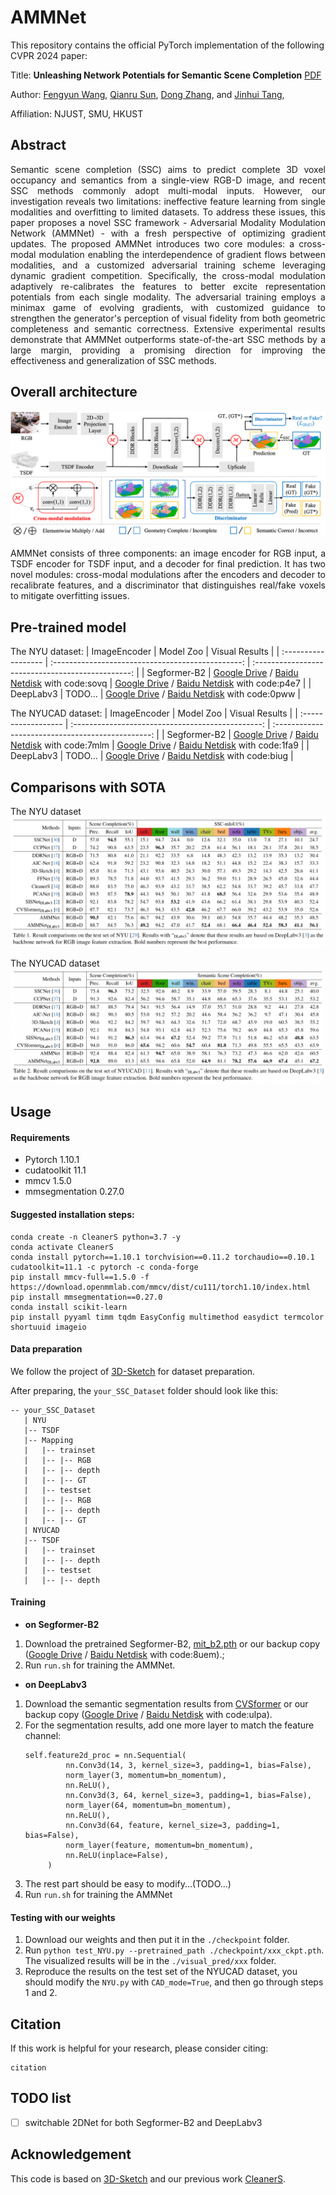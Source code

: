# AMMNet

This repository contains the official PyTorch implementation of the following CVPR 2024 paper:

Title: **Unleashing Network Potentials for Semantic Scene Completion**   [PDF]()

Author: [Fengyun Wang](https://fereenwong.github.io/), [Qianru Sun](https://qianrusun.com/), [Dong Zhang](https://dongzhang89.github.io/), and [Jinhui Tang](https://scholar.google.com/citations?user=ByBLlEwAAAAJ&hl=zh-CN), 

Affiliation: NJUST, SMU, HKUST

## Abstract
<p align="justify">
Semantic scene completion (SSC) aims to predict complete 3D voxel occupancy and semantics from a single-view RGB-D image, and recent SSC methods commonly adopt multi-modal inputs. However, our investigation reveals two limitations: ineffective feature learning from single modalities and overfitting to limited datasets. To address these issues, this paper proposes a novel SSC framework - Adversarial Modality Modulation Network (AMMNet) - with a fresh perspective of optimizing gradient updates. The proposed AMMNet introduces two core modules: a cross-modal modulation enabling the interdependence of gradient flows between modalities, and a customized adversarial training scheme leveraging dynamic gradient competition. Specifically, the cross-modal modulation adaptively re-calibrates the features to better excite representation potentials from each single modality. The adversarial training employs a minimax game of evolving gradients, with customized guidance to strengthen the generator's perception of visual fidelity from both geometric completeness and semantic correctness. Extensive experimental results demonstrate that AMMNet outperforms state-of-the-art SSC methods by a large margin, providing a promising direction for improving the effectiveness and generalization of SSC methods. 

## Overall architecture
![image](./figure/framework.png)
<p align="justify">
AMMNet consists of three components: an image encoder for RGB input, a TSDF encoder for TSDF input, and a decoder for final prediction. It has two novel modules: cross-modal modulations after the encoders and decoder to recalibrate features, and a discriminator that distinguishes real/fake voxels to mitigate overfitting issues.

  ## Pre-trained model

The NYU dataset:
| ImageEncoder      |                    Model Zoo                    |                 Visual Results                 |
| :------------------ | :-----------------------------------------------: | :-----------------------------------------------: |
| Segformer-B2     | [Google Drive](https://drive.google.com/file/d/1DJXXA570w0e9mfE_RuGgCGjwBmcOxXUZ/view?usp=drive_link) / [Baidu Netdisk](https://pan.baidu.com/s/1HeZ-IhWR6xAIVgkTAehvyQ?pwd=sovq) with code:sovq | [Google Drive](https://drive.google.com/file/d/1xXdK2Tmefs19ABaRrMeZsWm90-MiGqOX/view?usp=drive_link) / [Baidu Netdisk](https://pan.baidu.com/s/1IMzKICUeHP3ooTKvK22lCQ?pwd=p4e7) with code:p4e7 |
| DeepLabv3 | TODO... | [Google Drive](https://drive.google.com/file/d/1TY_N4UhiieK1MvxFKtwg6_j3NZ8X_7D5/view?usp=sharing) / [Baidu Netdisk](https://pan.baidu.com/s/163G1lTYHfYOkDIX46KQLqg?pwd=0pww) with code:0pww |

The NYUCAD dataset:
| ImageEncoder      |                    Model Zoo                    |                 Visual Results                 |
| :------------------ | :-----------------------------------------------: | :-----------------------------------------------: |
| Segformer-B2     | [Google Drive](https://drive.google.com/file/d/1MEUa8h_b8oIgqFnBDZ6OowxBZwF6qDoO/view?usp=drive_link) / [Baidu Netdisk](https://pan.baidu.com/s/1_HEt2yykZSYLk2kyQtjnzQ?pwd=7mlm) with code:7mlm | [Google Drive](https://drive.google.com/file/d/1UEvgHy6Tr9dtJBvI46ukVO-b6lyyya3H/view?usp=drive_link) / [Baidu Netdisk](https://pan.baidu.com/s/1rnCIhc8gD7S-zhxEvqp_DQ?pwd=1fa9) with code:1fa9 |
| DeepLabv3 | TODO... | [Google Drive](https://drive.google.com/file/d/1QKsCnvKrg4ql-RK9WwesdZb8CIDsjrVq/view?usp=sharing) / [Baidu Netdisk](https://pan.baidu.com/s/1jSsf2WgXJq9mId2aOrbhCQ?pwd=biug) with code:biug |


## Comparisons with SOTA

The NYU dataset
![image](./figure/compareSOTA_NYU.png)

The NYUCAD dataset
![image](./figure/compareSOTA_NYUCAD.png)

## Usage
#### Requirements
- Pytorch 1.10.1
- cudatoolkit 11.1
- mmcv 1.5.0
- mmsegmentation 0.27.0

#### Suggested installation steps:

```angular2html
conda create -n CleanerS python=3.7 -y
conda activate CleanerS
conda install pytorch==1.10.1 torchvision==0.11.2 torchaudio==0.10.1 cudatoolkit=11.1 -c pytorch -c conda-forge
pip install mmcv-full==1.5.0 -f https://download.openmmlab.com/mmcv/dist/cu111/torch1.10/index.html
pip install mmsegmentation==0.27.0
conda install scikit-learn
pip install pyyaml timm tqdm EasyConfig multimethod easydict termcolor shortuuid imageio
```

#### Data preparation

We follow the project of [3D-Sketch](https://github.com/charlesCXK/TorchSSC) for dataset preparation. 

After preparing, the `your_SSC_Dataset` folder should look like this:

````
-- your_SSC_Dataset
   | NYU
   |-- TSDF
   |-- Mapping
   |   |-- trainset
   |   |-- |-- RGB
   |   |-- |-- depth
   |   |-- |-- GT
   |   |-- testset
   |   |-- |-- RGB
   |   |-- |-- depth
   |   |-- |-- GT
   | NYUCAD
   |-- TSDF
   |   |-- trainset
   |   |-- |-- depth
   |   |-- testset
   |   |-- |-- depth
````

#### Training

- **on Segformer-B2**

1. Download the pretrained Segformer-B2, [mit_b2.pth](https://drive.google.com/drive/folders/1b7bwrInTW4VLEm27YawHOAMSMikga2Ia) or our backup copy ([Google Drive](https://drive.google.com/file/d/1_0_Lobki5vZMAgb13kqilVNaQtpC4S4z/view?usp=sharing) / [Baidu Netdisk](https://pan.baidu.com/s/1_07XgprNRwBVi5rXDrJVmw?pwd=8uem) with code:8uem).;
2. Run `run.sh` for training the AMMNet.

- **on DeepLabv3**

1. Download the semantic segmentation results from [CVSformer](https://github.com/donghaotian123/CVSformer) or our backup copy ([Google Drive](https://drive.google.com/file/d/1g3BP0ijR-9Y2H7dTyFiHnuuyQGtUOJJM/view?usp=sharing) / [Baidu Netdisk](https://pan.baidu.com/s/1SNVFxylfI1W2vgZPj9Ztlw?pwd=ulpa) with code:ulpa).
2. For the segmentation results, add one more layer to match the feature channel:
   ```
   self.feature2d_proc = nn.Sequential(
            nn.Conv3d(14, 3, kernel_size=3, padding=1, bias=False),
            norm_layer(3, momentum=bn_momentum),
            nn.ReLU(),
            nn.Conv3d(3, 64, kernel_size=3, padding=1, bias=False),
            norm_layer(64, momentum=bn_momentum),
            nn.ReLU(),
            nn.Conv3d(64, feature, kernel_size=3, padding=1, bias=False),
            norm_layer(feature, momentum=bn_momentum),
            nn.ReLU(inplace=False),
        )
   ```
3. The rest part should be easy to modify...(TODO...)
4. Run `run.sh` for training the AMMNet

#### Testing with our weights

1. Download our weights and then put it in the `./checkpoint` folder.
2. Run ``python test_NYU.py --pretrained_path ./checkpoint/xxx_ckpt.pth``. The visualized results will be in the `./visual_pred/xxx` folder.
3. Reproduce the results on the test set of the NYUCAD dataset, you should modify the `NYU.py` with `CAD_mode=True`, and then go through steps 1 and 2.

## Citation
If this work is helpful for your research, please consider citing:
```
citation
```

## TODO list
- [ ] switchable 2DNet for both Segformer-B2 and DeepLabv3

## Acknowledgement
This code is based on [3D-Sketch](https://github.com/charlesCXK/TorchSSC) and our previous work [CleanerS](https://github.com/fereenwong/CleanerS). 
